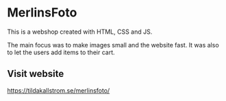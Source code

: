 # MerlinsFoto

This is a webshop created with HTML, CSS and JS.
  
  The main focus was to make images small and the website fast. It was also to let the users add items to their cart.
  
## Visit website
https://tildakallstrom.se/merlinsfoto/
